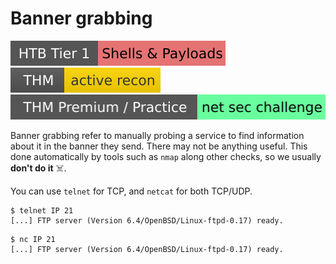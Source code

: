# Banner grabbing

[![shells_and_payloads](../../../../_badges/htb/shells_and_payloads.svg)](https://academy.hackthebox.com/course/preview/shells--payloads)
[![activerecon](../../../../_badges/thm/activerecon.svg)](https://tryhackme.com/room/activerecon)
[![netsecchallenge](../../../../_badges/thmp-p/netsecchallenge.svg)](https://tryhackme.com/room/netsecchallenge)

<div class="row row-cols-lg-2"><div>

Banner grabbing refer to manually probing a service to find information about it in the banner they send. There may not be anything useful. This done automatically by tools such as `nmap` along other checks, so we usually **don't do it** ☠️.

You can use `telnet` for TCP, and `netcat` for both TCP/UDP.
</div><div>

```shell!
$ telnet IP 21
[...] FTP server (Version 6.4/OpenBSD/Linux-ftpd-0.17) ready.
```

```shell!
$ nc IP 21
[...] FTP server (Version 6.4/OpenBSD/Linux-ftpd-0.17) ready.
```
</div></div>